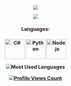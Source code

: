 



<p align="center">
  <a href="https://discord.com/users/404802417629331466" target"blank_"><img src="https://img.shields.io/badge/discord%20-7289DA.svg?&style=for-the-badge&logo=discord&logoColor=white"></a> 
</p>

<p align="center">
<a href="https://discord.gg/8N84Jg2DQY" target"blank_"><img src="https://discord.com/api/guilds/810007530750345237/widget.png?style=banner2"></a>   
</p>

<h3 align="center">Languages:<h3>
<p align="center">
<img align="center" alt="C#" width="65px" src="https://www.pinclipart.com/picdir/big/124-1248748_free-western-clip-art.png">
<img align="center" alt="Python" width="65px" src="https://cdn.discordapp.com/attachments/797738234750173214/797917618182946816/kisspng-angle-text-symbol-brand-other-python-5ab0c09b9ea1a7.3286927515215330836498.png">
<img align="center" alt="Node.js" width="65px" src="https://upload.wikimedia.org/wikipedia/commons/thumb/d/d9/Node.js_logo.svg/1280px-Node.js_logo.svg.png">
</p>

<p align="center">
    <img src="https://github-readme-stats.vercel.app/api/top-langs/?username=404mqs&layout=compact&theme=tokyonight" alt="Most Used Languages">
  </p>
  <a href="https://github.com/404mqs">
  <p align="center">
    <img src="https://komarev.com/ghpvc/?username=404mqs" alt="Profile Views Count">
    <p align="center">

